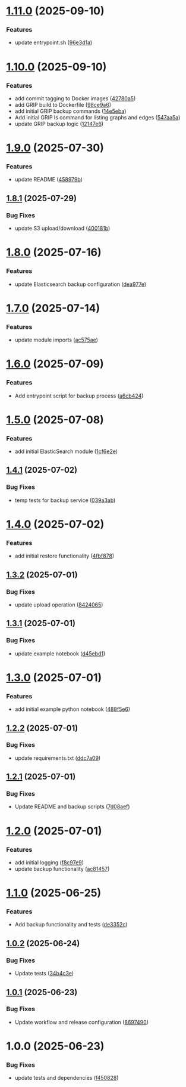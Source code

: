 # [1.11.0](https://github.com/calypr/backup-service/compare/v1.10.0...v1.11.0) (2025-09-10)


### Features

* update entrypoint.sh ([96e3d1a](https://github.com/calypr/backup-service/commit/96e3d1a6d18701024bd22a757d51ccff364a20f5))

# [1.10.0](https://github.com/calypr/backup-service/compare/v1.9.0...v1.10.0) (2025-09-10)


### Features

* add commit tagging to Docker images ([42780a5](https://github.com/calypr/backup-service/commit/42780a5865a511039e4eb3557d5e94c0546219d0))
* add GRIP build to Dockerfile ([98ce9a6](https://github.com/calypr/backup-service/commit/98ce9a683bd2e9e9933b42544292984b32ec0780))
* add initial GRIP backup commands ([14e5eba](https://github.com/calypr/backup-service/commit/14e5ebac88d54edee245fca52716a1661463d40e))
* Add initial GRIP ls command for listing graphs and edges ([547aa5a](https://github.com/calypr/backup-service/commit/547aa5aa1807538e9234e82f11fe5c708b1c81a7))
* update GRIP backup logic ([12147e6](https://github.com/calypr/backup-service/commit/12147e68c4f340ad7f06b2148b7e144d7a5ef86a))

# [1.9.0](https://github.com/calypr/backup-service/compare/v1.8.1...v1.9.0) (2025-07-30)


### Features

* update README ([458979b](https://github.com/calypr/backup-service/commit/458979bf470f2ee2c47a14760869a5913f12f05a))

## [1.8.1](https://github.com/calypr/backup-service/compare/v1.8.0...v1.8.1) (2025-07-29)


### Bug Fixes

* update S3 upload/download ([400181b](https://github.com/calypr/backup-service/commit/400181ba178805c44b2f18e85f9081848f01c174))

# [1.8.0](https://github.com/calypr/backup-service/compare/v1.7.0...v1.8.0) (2025-07-16)


### Features

* update Elasticsearch backup configuration ([dea977e](https://github.com/calypr/backup-service/commit/dea977efb57b030884c39cbd94e360e0d1786e3b))

# [1.7.0](https://github.com/ACED-IDP/backup-service/compare/v1.6.0...v1.7.0) (2025-07-14)


### Features

* update module imports ([ac575ae](https://github.com/ACED-IDP/backup-service/commit/ac575ae3359994209a846ad789400db5b0542ca5))

# [1.6.0](https://github.com/ACED-IDP/backup-service/compare/v1.5.0...v1.6.0) (2025-07-09)


### Features

* Add entrypoint script for backup process ([a6cb424](https://github.com/ACED-IDP/backup-service/commit/a6cb4247561b6bb411849a40689aa9fc6475a289))

# [1.5.0](https://github.com/ACED-IDP/backup-service/compare/v1.4.1...v1.5.0) (2025-07-08)


### Features

* add initial ElasticSearch module ([1cf6e2e](https://github.com/ACED-IDP/backup-service/commit/1cf6e2e89702cab042315d2e7ff3dd73d03c27c0))

## [1.4.1](https://github.com/ACED-IDP/backup-service/compare/v1.4.0...v1.4.1) (2025-07-02)


### Bug Fixes

* temp tests for backup service ([039a3ab](https://github.com/ACED-IDP/backup-service/commit/039a3ab290b41a2b2ad5aa7d127e3f0de700af7e))

# [1.4.0](https://github.com/ACED-IDP/backup-service/compare/v1.3.2...v1.4.0) (2025-07-02)


### Features

* add initial restore functionality ([4fbf878](https://github.com/ACED-IDP/backup-service/commit/4fbf878a478a68507e7f71d9b9be7137a7ee7fbb))

## [1.3.2](https://github.com/ACED-IDP/backup-service/compare/v1.3.1...v1.3.2) (2025-07-01)


### Bug Fixes

* update upload operation ([8424065](https://github.com/ACED-IDP/backup-service/commit/8424065080caa0c6aa51b1f9e8b29893c76ae978))

## [1.3.1](https://github.com/ACED-IDP/backup-service/compare/v1.3.0...v1.3.1) (2025-07-01)


### Bug Fixes

* update example notebook ([d45ebd1](https://github.com/ACED-IDP/backup-service/commit/d45ebd105fad15877be4e7dc380e853519d8b5a7))

# [1.3.0](https://github.com/ACED-IDP/backup-service/compare/v1.2.2...v1.3.0) (2025-07-01)


### Features

* add initial example python notebook ([488f5e6](https://github.com/ACED-IDP/backup-service/commit/488f5e65a42c9dc230fc59da0b60db2c0956af65))

## [1.2.2](https://github.com/ACED-IDP/backup-service/compare/v1.2.1...v1.2.2) (2025-07-01)


### Bug Fixes

* update requirements.txt ([ddc7a09](https://github.com/ACED-IDP/backup-service/commit/ddc7a09f4f2863d6c37849294910df81af5768cf))

## [1.2.1](https://github.com/ACED-IDP/backup-service/compare/v1.2.0...v1.2.1) (2025-07-01)


### Bug Fixes

* Update README and backup scripts ([7d08aef](https://github.com/ACED-IDP/backup-service/commit/7d08aef1f7a74e9bd484124f5a1bb9c8b300aba1))

# [1.2.0](https://github.com/ACED-IDP/backup-service/compare/v1.1.0...v1.2.0) (2025-07-01)


### Features

* add initial logging ([f8c97e9](https://github.com/ACED-IDP/backup-service/commit/f8c97e93bc06ad311ffade16b8d22077db3f2604))
* update backup functionality ([ac81457](https://github.com/ACED-IDP/backup-service/commit/ac8145758684fe8d25b29d112c8d1c2ff7d86ac4))

# [1.1.0](https://github.com/ACED-IDP/backup-service/compare/v1.0.2...v1.1.0) (2025-06-25)


### Features

* Add backup functionality and tests ([de3352c](https://github.com/ACED-IDP/backup-service/commit/de3352cbd7801c5fcfe0603cd1a4add5fcf176ac))

## [1.0.2](https://github.com/ACED-IDP/backup-service/compare/v1.0.1...v1.0.2) (2025-06-24)


### Bug Fixes

* Update tests ([34b4c3e](https://github.com/ACED-IDP/backup-service/commit/34b4c3e049f868135c99022ba1a917ee33f049b8))

## [1.0.1](https://github.com/ACED-IDP/backup-service/compare/v1.0.0...v1.0.1) (2025-06-23)


### Bug Fixes

* Update workflow and release configuration ([8697490](https://github.com/ACED-IDP/backup-service/commit/86974908013b55e79033538f0a8ceb7661d0a9d8))

# 1.0.0 (2025-06-23)


### Bug Fixes

* update tests and dependencies ([f450828](https://github.com/ACED-IDP/backup-service/commit/f450828ed436cdfa0a361551753db1e47d4d6ae0))
